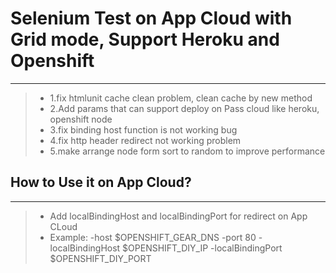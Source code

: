 # Selenium Test on App Cloud with Grid mode, Support Heroku and Openshift
------
> * 1.fix htmlunit cache clean problem, clean cache by new method
> * 2.Add params that can support deploy on Pass cloud like heroku, openshift node
> * 3.fix binding host function is not working bug
> * 4.fix http header redirect not working problem
> * 5.make arrange node form sort to random to improve performance

## How to Use it on App Cloud? 
------
> * Add localBindingHost and localBindingPort for redirect on App CLoud
> * Example: -host $OPENSHIFT_GEAR_DNS -port 80 -localBindingHost $OPENSHIFT_DIY_IP -localBindingPort $OPENSHIFT_DIY_PORT

